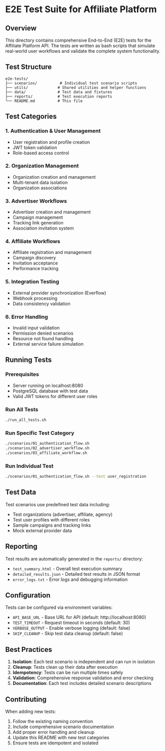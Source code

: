 # E2E Test Suite for Affiliate Platform

## Overview

This directory contains comprehensive End-to-End (E2E) tests for the Affiliate Platform API. The tests are written as bash scripts that simulate real-world user workflows and validate the complete system functionality.

## Test Structure

```
e2e-tests/
├── scenarios/          # Individual test scenario scripts
├── utils/             # Shared utilities and helper functions
├── data/              # Test data and fixtures
├── reports/           # Test execution reports
└── README.md          # This file
```

## Test Categories

### 1. Authentication & User Management
- User registration and profile creation
- JWT token validation
- Role-based access control

### 2. Organization Management
- Organization creation and management
- Multi-tenant data isolation
- Organization associations

### 3. Advertiser Workflows
- Advertiser creation and management
- Campaign management
- Tracking link generation
- Association invitation system

### 4. Affiliate Workflows
- Affiliate registration and management
- Campaign discovery
- Invitation acceptance
- Performance tracking

### 5. Integration Testing
- External provider synchronization (Everflow)
- Webhook processing
- Data consistency validation

### 6. Error Handling
- Invalid input validation
- Permission denied scenarios
- Resource not found handling
- External service failure simulation

## Running Tests

### Prerequisites
- Server running on localhost:8080
- PostgreSQL database with test data
- Valid JWT tokens for different user roles

### Run All Tests
```bash
./run_all_tests.sh
```

### Run Specific Test Category
```bash
./scenarios/01_authentication_flow.sh
./scenarios/02_advertiser_workflow.sh
./scenarios/03_affiliate_workflow.sh
```

### Run Individual Test
```bash
./scenarios/01_authentication_flow.sh --test user_registration
```

## Test Data

Test scenarios use predefined test data including:
- Test organizations (advertiser, affiliate, agency)
- Test user profiles with different roles
- Sample campaigns and tracking links
- Mock external provider data

## Reporting

Test results are automatically generated in the `reports/` directory:
- `test_summary.html` - Overall test execution summary
- `detailed_results.json` - Detailed test results in JSON format
- `error_logs.txt` - Error logs and debugging information

## Configuration

Tests can be configured via environment variables:
- `API_BASE_URL` - Base URL for API (default: http://localhost:8080)
- `TEST_TIMEOUT` - Request timeout in seconds (default: 30)
- `VERBOSE_OUTPUT` - Enable verbose logging (default: false)
- `SKIP_CLEANUP` - Skip test data cleanup (default: false)

## Best Practices

1. **Isolation**: Each test scenario is independent and can run in isolation
2. **Cleanup**: Tests clean up their data after execution
3. **Idempotency**: Tests can be run multiple times safely
4. **Validation**: Comprehensive response validation and error checking
5. **Documentation**: Each test includes detailed scenario descriptions

## Contributing

When adding new tests:
1. Follow the existing naming convention
2. Include comprehensive scenario documentation
3. Add proper error handling and cleanup
4. Update this README with new test categories
5. Ensure tests are idempotent and isolated